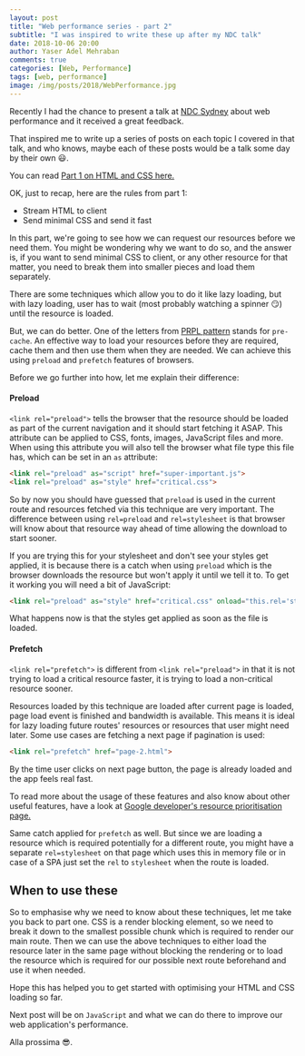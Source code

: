 ```yaml
---
layout: post
title: "Web performance series - part 2"
subtitle: "I was inspired to write these up after my NDC talk"
date: 2018-10-06 20:00
author: Yaser Adel Mehraban
comments: true
categories: [Web, Performance]
tags: [web, performance]
image: /img/posts/2018/WebPerformance.jpg
---
```


Recently I had the chance to present a talk at [NDC Sydney](https://ndcsydney.com/talk/need-for-speed-8-performance-tuning-of-your-web-application/) about web performance and it received a great feedback.

That inspired me to write up a series of posts on each topic I covered in that talk, and who knows, maybe each of these posts would be a talk some day by their own 😃.

You can read [Part 1 on HTML and CSS here.](/2018/09/29/web-perf-1)

OK, just to recap, here are the rules from part 1:

* Stream HTML to client
* Send minimal CSS and send it fast

In this part, we're going to see how we can request our resources before we need them. You might be wondering why we want to do so, and the answer is, if you want to send minimal CSS to client, or any other resource for that matter, you need to break them into smaller pieces and load them separately.

There are some techniques which allow you to do it like lazy loading, but with lazy loading, user has to wait (most probably watching a spinner 😏) until the resource is loaded.

But, we can do better. One of the letters from [PRPL pattern](https://developers.google.com/web/fundamentals/performance/prpl-pattern/) stands for `pre-cache`. An effective way to load your resources before they are required, cache them and then use them when they are needed. We can achieve this using `preload` and `prefetch` features of browsers.

Before we go further into how, let me explain their difference:

#### Preload

`<link rel="preload">` tells the browser that the resource should be loaded as part of the current navigation and it should start fetching it ASAP. This attribute can be applied to CSS, fonts, images, JavaScript files and more. When using this attribute you will also tell the browser what file type this file has, which can be set in an `as` attribute:

```html
<link rel="preload" as="script" href="super-important.js">
<link rel="preload" as="style" href="critical.css">
```

So by now you should have guessed that `preload` is used in the current route and resources fetched via this technique are very important. The difference between using `rel=preload` and `rel=stylesheet` is that browser will know about that resource way ahead of time allowing the download to start sooner.

If you are trying this for your stylesheet and don't see your styles get applied, it is because there is a catch when using `preload` which is the browser downloads the resource but won't apply it until we tell it to. To get it working you will need a bit of JavaScript:

```html
<link rel="preload" as="style" href="critical.css" onload="this.rel='stylesheet'">
```

What happens now is that the styles get applied as soon as the file is loaded.

#### Prefetch

`<link rel="prefetch">` is different from `<link rel="preload">` in that it is not trying to load a critical resource faster, it is trying to load a non-critical resource sooner.

Resources loaded by this technique are loaded after current page is loaded, page load event is finished and bandwidth is available. This means it is ideal for lazy loading future routes' resources or resources that user might need later. Some use cases are fetching a next page if pagination is used:

```html
<link rel="prefetch" href="page-2.html">
```

By the time user clicks on next page button, the page is already loaded and the app feels real fast.

To read more about the usage of these features and also know about other useful features, have a look at [Google developer's resource prioritisation page.](https://developers.google.com/web/fundamentals/performance/resource-prioritization)

Same catch applied for `prefetch` as well. But since we are loading a resource which is required potentially for a different route, you might have a separate `rel=stylesheet` on that page which uses this in memory file or in case of a SPA just set the `rel` to `stylesheet` when the route is loaded.

## When to use these

So to emphasise why we need to know about these techniques, let me take you back to part one. CSS is a render blocking element, so we need to break it down to the smallest possible chunk which is required to render our main route. Then we can use the above techniques to either load the resource later in the same page without blocking the rendering or to load the resource which is required for our possible next route beforehand and use it when needed.

Hope this has helped you to get started with optimising your HTML and CSS loading so far.

Next post will be on `JavaScript` and what we can do there to improve our web application's performance.

Alla prossima 😎.